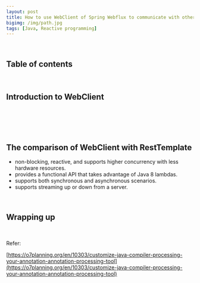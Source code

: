 ```yaml
---
layout: post
title: How to use WebClient of Spring Webflux to communicate with other systems
bigimg: /img/path.jpg
tags: [Java, Reactive programming]
---
```






<br>

## Table of contents





<br>

## Introduction to WebClient





<br>

## 





<br>

## The comparison of WebClient with RestTemplate

- non-blocking, reactive, and supports higher concurrency with less hardware resources.
- provides a functional API that takes advantage of Java 8 lambdas.
- supports both synchronous and asynchronous scenarios.
- supports streaming up or down from a server.


<br>

## Wrapping up








<br>

Refer:

[https://o7planning.org/en/10303/customize-java-compiler-processing-your-annotation-annotation-processing-tool](https://o7planning.org/en/10303/customize-java-compiler-processing-your-annotation-annotation-processing-tool)